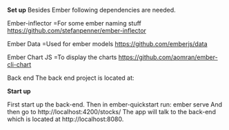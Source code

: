 <b>Set up</b>
Besides Ember following dependencies are needed. 

Ember-inflector
=For some ember naming stuff
https://github.com/stefanpenner/ember-inflector

Ember Data
=Used for ember models
https://github.com/emberjs/data

Ember Chart JS
=To display the charts
https://github.com/aomran/ember-cli-chart

Back end
The back end project is located at:

<b>Start up</b>

First start up the back-end. 
Then in ember-quickstart run:
ember serve
And then go to 
http://localhost:4200/stocks/
The app will talk to the back-end which is located at http://localhost:8080. 
